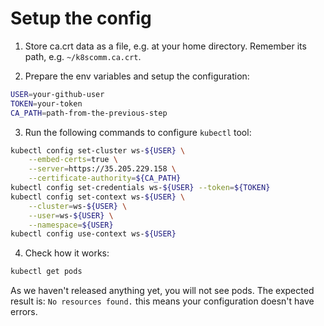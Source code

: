 # Setup the config

1. Store ca.crt data as a file, e.g. at your home directory. Remember its path, e.g. `~/k8scomm.ca.crt`.

2. Prepare the env variables and setup the configuration:
```bash
USER=your-github-user
TOKEN=your-token
CA_PATH=path-from-the-previous-step
```

3. Run the following commands to configure `kubectl` tool:
```bash
kubectl config set-cluster ws-${USER} \
    --embed-certs=true \
    --server=https://35.205.229.158 \
    --certificate-authority=${CA_PATH}
kubectl config set-credentials ws-${USER} --token=${TOKEN}
kubectl config set-context ws-${USER} \
    --cluster=ws-${USER} \
    --user=ws-${USER} \
    --namespace=${USER}
kubectl config use-context ws-${USER}
```

4. Check how it works:

```bash
kubectl get pods
```

As we haven't released anything yet, you will not see pods. The expected result is: `No resources found.` this means your configuration doesn't have errors.

